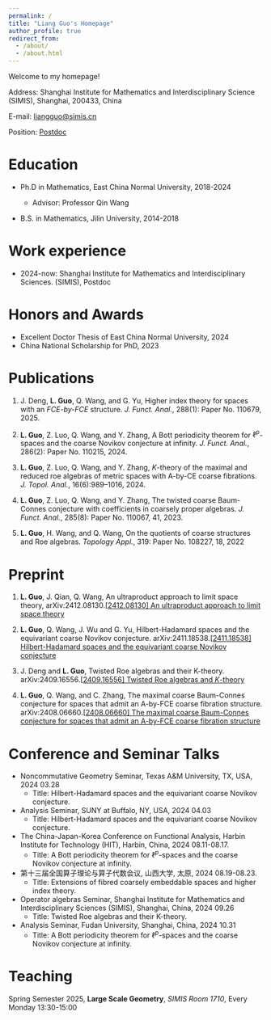 ```yaml
---
permalink: /
title: "Liang Guo's Homepage"
author_profile: true
redirect_from: 
  - /about/
  - /about.html
---
```



Welcome to my homepage!

Address: Shanghai Institute for Mathematics and Interdisciplinary Science (SIMIS), Shanghai, 200433, China

E-mail: liangguo@simis.cn 

Position: [Postdoc](https://www.simis.cn/liang-guo/)

Education
======

- Ph.D in Mathematics, East China Normal University, 2018-2024
  -  Advisor: Professor Qin Wang

- B.S. in Mathematics, Jilin University, 2014-2018

Work experience
======

* 2024-now: Shanghai Institute for Mathematics and Interdisciplinary Sciences. (SIMIS), Postdoc

# Honors and Awards

-  Excellent Doctor Thesis of East China Normal University, 2024
-  China National Scholarship for PhD, 2023

# Publications

1. J. Deng, **L. Guo**, Q. Wang, and G. Yu, Higher index theory for spaces with an *FCE-by-FCE* structure. *J. Funct. Anal.*, 288(1): Paper No. 110679, 2025. 

   [Higher index theory for spaces with an FCE-by-FCE structure]: https://www.sciencedirect.com/science/article/pii/S0022123624003677

2. **L. Guo**, Z. Luo, Q. Wang, and Y. Zhang, A Bott periodicity theorem for $\ell^p$-spaces and the coarse Novikov conjecture at infinity. *J. Funct. Anal.*, 286(2): Paper No. 110215, 2024. 

   [A Bott periodicity theorem for ℓp-spaces and the coarse Novikov conjecture at infinity]: https://www.sciencedirect.com/science/article/pii/S0022123623003725

3. **L. Guo**, Z. Luo, Q. Wang, and Y. Zhang, $K$-theory of the maximal and reduced roe algebras of metric spaces with A-by-CE coarse fibrations. *J. Topol. Anal.*, 16(6):989–1016, 2024.

   [$K$-theory of the maximal and reduced roe algebras of metric spaces with A-by-CE coarse fibrations]: https://worldscientific.com/doi/10.1142/S1793525323500073

4. **L. Guo**, Z. Luo, Q. Wang, and Y. Zhang, The twisted coarse Baum-Connes conjecture with coefficients in coarsely proper algebras. *J. Funct. Anal.*, 285(8): Paper No. 110067, 41, 2023. 

   [The twisted coarse Baum-Connes conjecture with coefficients in coarsely proper algebras]: https://www.sciencedirect.com/science/article/pii/S0022123623002240

5. **L. Guo**, H. Wang, and Q. Wang, On the quotients of coarse structures and Roe algebras. *Topology Appl.*, 319: Paper No. 108227, 18, 2022 

   [On the quotients of coarse structures and Roe algebras]: https://www.sciencedirect.com/science/article/pii/S0166864122002292


Preprint
======

1. **L. Guo**, J. Qian, Q. Wang, An ultraproduct approach to limit space theory, arXiv:2412.08130.[[2412.08130\] An ultraproduct approach to limit space theory](https://arxiv.org/abs/2412.08130)
2. **L. Guo**, Q. Wang, J. Wu and G. Yu, Hilbert-Hadamard spaces and the equivariant coarse Novikov conjecture. arXiv:2411.18538.[[2411.18538\] Hilbert-Hadamard spaces and the equivariant coarse Novikov conjecture](https://arxiv.org/abs/2411.18538)

3. J. Deng and **L. Guo**, Twisted Roe algebras and their K-theory. arXiv:2409.16556.[[2409.16556\] Twisted Roe algebras and $K$-theory](https://arxiv.org/abs/2409.16556)
4. **L. Guo**, Q. Wang, and C. Zhang, The maximal coarse Baum-Connes conjecture for spaces that admit an A-by-FCE coarse fibration structure. arXiv:2408.06660.[[2408.06660\] The maximal coarse Baum-Connes conjecture for spaces that admit an A-by-FCE coarse fibration structure](https://arxiv.org/abs/2408.06660)

Conference and Seminar Talks
======

- Noncommutative Geometry Seminar, Texas A&M University, TX, USA, 2024 03.28 
  - Title: Hilbert-Hadamard spaces and the equivariant coarse Novikov conjecture.
- Analysis Seminar, SUNY at Buffalo, NY, USA, 2024 04.03 
  - Title: Hilbert-Hadamard spaces and the equivariant coarse Novikov conjecture.
- The China-Japan-Korea Conference on Functional Analysis, Harbin Institute for Technology (HIT), Harbin, China, 2024 08.11-08.17. 
  - Title: A Bott periodicity theorem for $\ell^p$-spaces and the coarse Novikov conjecture at infinity.
- 第十三届全国算子理论与算子代数会议, 山西大学, 太原, 2024 08.19-08.23.
  - Title: Extensions of fibred coarsely embeddable spaces and higher index theory.
- Operator algebras Seminar, Shanghai Institute for Mathematics and Interdisciplinary Sciences (SIMIS), Shanghai, China, 2024 09.26
  - Title: Twisted Roe algebras and their K-theory.
- Analysis Seminar, Fudan University, Shanghai, China, 2024 10.31 
  - Title: A Bott periodicity theorem for $\ell^p$-spaces and the coarse Novikov conjecture at infinity.


Teaching
======

Spring Semester 2025, **Large Scale Geometry**, *SIMIS Room 1710*, Every Monday 13:30-15:00
